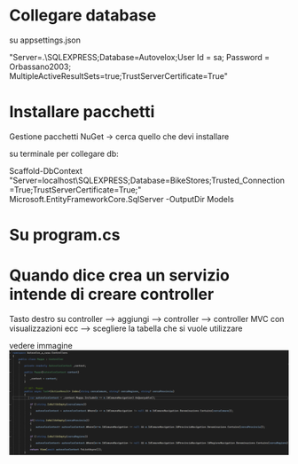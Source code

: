 # Collegare database 

su appsettings.json

"Server=.\\SQLEXPRESS;Database=Autovelox;User Id = sa; Password = Orbassano2003; MultipleActiveResultSets=true;TrustServerCertificate=True"

# Installare pacchetti 

Gestione pacchetti NuGet -> cerca quello che devi installare


su terminale per collegare db:

Scaffold-DbContext "Server=localhost\SQLEXPRESS;Database=BikeStores;Trusted_Connection=True;TrustServerCertificate=True;" Microsoft.EntityFrameworkCore.SqlServer -OutputDir Models

# Su program.cs 



# Quando dice crea un servizio intende di creare controller

Tasto destro su controller --> aggiungi --> controller --> controller MVC con visualizzazioni ecc --> scegliere la tabella che si vuole utilizzare

vedere immagine ![alt text](<funzione per vedere autovelox.png>)


